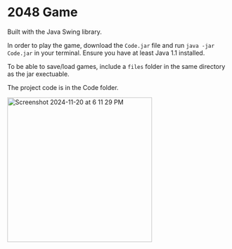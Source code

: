 2048 Game
=========

Built with the Java Swing library.

In order to play the game, download the `Code.jar` file and run `java -jar Code.jar` in your terminal. Ensure you have at least Java 1.1 installed.

To be able to save/load games, include a `files` folder in the same directory as the jar exectuable.

The project code is in the Code folder.

<img width="329" alt="Screenshot 2024-11-20 at 6 11 29 PM" src="https://github.com/user-attachments/assets/b7aa11ac-4fc6-4100-bd92-4896d5028734">

